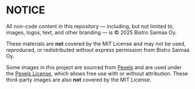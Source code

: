 # NOTICE

All non-code content in this repository — including, but not limited to, images, logos, text, and other branding — is © 2025 Bistro Saimaa Oy.

These materials are **not** covered by the MIT License and may not be used, reproduced, or redistributed without express permission from Bistro Saimaa Oy.

Some images in this project are sourced from [Pexels](https://pexels.com) and are used under the [Pexels License](https://www.pexels.com/license/), which allows free use with or without attribution. These third-party images are also **not** covered by the MIT License.
